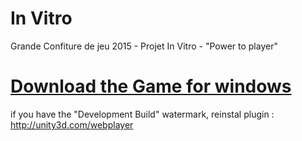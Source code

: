 # In Vitro
Grande Confiture de jeu 2015 - Projet In Vitro - "Power to player"

# <a href="Ragdoll/releases">Download the Game for windows</a>



if you have the "Development Build" watermark, reinstal plugin : http://unity3d.com/webplayer
